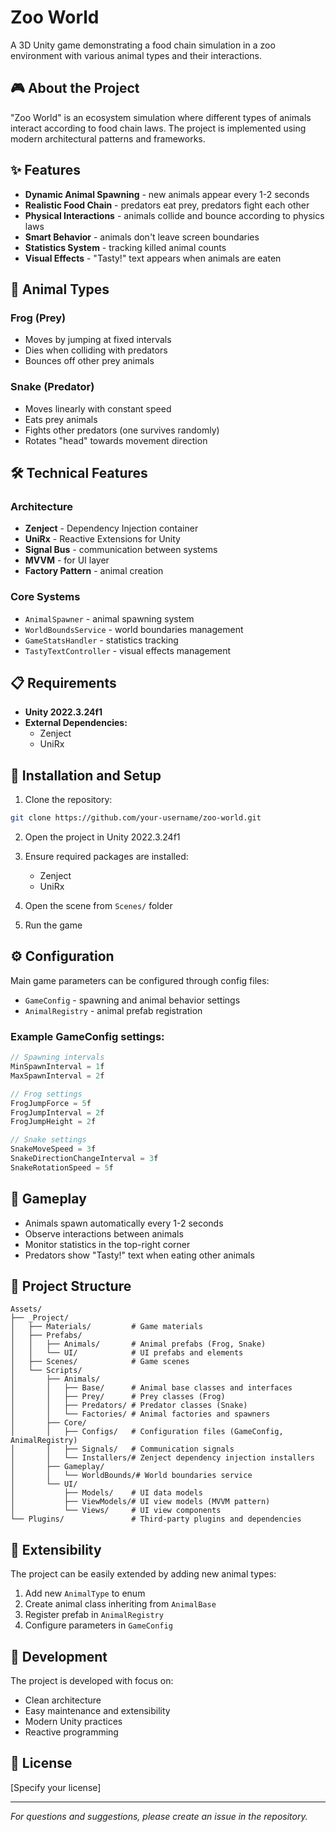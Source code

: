 # Zoo World

A 3D Unity game demonstrating a food chain simulation in a zoo environment with various animal types and their interactions.

## 🎮 About the Project

"Zoo World" is an ecosystem simulation where different types of animals interact according to food chain laws. The project is implemented using modern architectural patterns and frameworks.

## ✨ Features

- **Dynamic Animal Spawning** - new animals appear every 1-2 seconds
- **Realistic Food Chain** - predators eat prey, predators fight each other
- **Physical Interactions** - animals collide and bounce according to physics laws
- **Smart Behavior** - animals don't leave screen boundaries
- **Statistics System** - tracking killed animal counts
- **Visual Effects** - "Tasty!" text appears when animals are eaten

## 🐾 Animal Types

### Frog (Prey)
- Moves by jumping at fixed intervals
- Dies when colliding with predators
- Bounces off other prey animals

### Snake (Predator)
- Moves linearly with constant speed
- Eats prey animals
- Fights other predators (one survives randomly)
- Rotates "head" towards movement direction

## 🛠 Technical Features

### Architecture
- **Zenject** - Dependency Injection container
- **UniRx** - Reactive Extensions for Unity
- **Signal Bus** - communication between systems
- **MVVM** - for UI layer
- **Factory Pattern** - animal creation

### Core Systems
- `AnimalSpawner` - animal spawning system
- `WorldBoundsService` - world boundaries management
- `GameStatsHandler` - statistics tracking
- `TastyTextController` - visual effects management

## 📋 Requirements

- **Unity 2022.3.24f1**
- **External Dependencies:**
  - Zenject
  - UniRx

## 🚀 Installation and Setup

1. Clone the repository:
```bash
git clone https://github.com/your-username/zoo-world.git
```

2. Open the project in Unity 2022.3.24f1

3. Ensure required packages are installed:
   - Zenject
   - UniRx

4. Open the scene from `Scenes/` folder

5. Run the game

## ⚙️ Configuration

Main game parameters can be configured through config files:

- `GameConfig` - spawning and animal behavior settings
- `AnimalRegistry` - animal prefab registration

### Example GameConfig settings:
```csharp
// Spawning intervals
MinSpawnInterval = 1f
MaxSpawnInterval = 2f

// Frog settings
FrogJumpForce = 5f
FrogJumpInterval = 2f
FrogJumpHeight = 2f

// Snake settings
SnakeMoveSpeed = 3f
SnakeDirectionChangeInterval = 3f
SnakeRotationSpeed = 5f
```

## 🎯 Gameplay

- Animals spawn automatically every 1-2 seconds
- Observe interactions between animals
- Monitor statistics in the top-right corner
- Predators show "Tasty!" text when eating other animals

## 📁 Project Structure

```
Assets/
├── _Project/
│   ├── Materials/         # Game materials
│   ├── Prefabs/
│   │   ├── Animals/       # Animal prefabs (Frog, Snake)
│   │   └── UI/            # UI prefabs and elements
│   ├── Scenes/            # Game scenes
│   └── Scripts/
│       ├── Animals/
│       │   ├── Base/      # Animal base classes and interfaces
│       │   ├── Prey/      # Prey classes (Frog)
│       │   ├── Predators/ # Predator classes (Snake)
│       │   └── Factories/ # Animal factories and spawners
│       ├── Core/
│       │   ├── Configs/   # Configuration files (GameConfig, AnimalRegistry)
│       │   ├── Signals/   # Communication signals
│       │   └── Installers/# Zenject dependency injection installers
│       ├── Gameplay/
│       │   └── WorldBounds/# World boundaries service
│       └── UI/
│           ├── Models/    # UI data models
│           ├── ViewModels/# UI view models (MVVM pattern)
│           └── Views/     # UI view components
└── Plugins/               # Third-party plugins and dependencies
```

## 🔧 Extensibility

The project can be easily extended by adding new animal types:

1. Add new `AnimalType` to enum
2. Create animal class inheriting from `AnimalBase`
3. Register prefab in `AnimalRegistry`
4. Configure parameters in `GameConfig`

## 👥 Development

The project is developed with focus on:
- Clean architecture
- Easy maintenance and extensibility
- Modern Unity practices
- Reactive programming

## 📄 License

[Specify your license]

---

*For questions and suggestions, please create an issue in the repository.*
